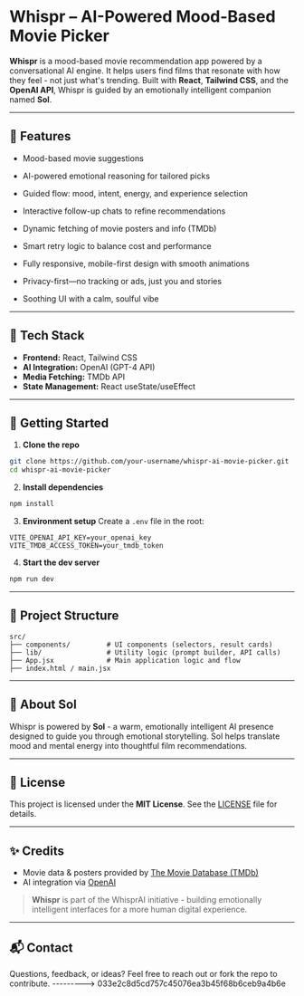 # Whispr – AI-Powered Mood-Based Movie Picker

**Whispr** is a mood-based movie recommendation app powered by a conversational AI engine. It helps users find films that resonate with how they feel - not just what's trending. Built with **React**, **Tailwind CSS**, and the **OpenAI API**, Whispr is guided by an emotionally intelligent companion named **Sol**.

---

## 🎯 Features

* Mood-based movie suggestions

* AI-powered emotional reasoning for tailored picks

* Guided flow: mood, intent, energy, and experience selection

* Interactive follow-up chats to refine recommendations

* Dynamic fetching of movie posters and info (TMDb)

* Smart retry logic to balance cost and performance

* Fully responsive, mobile-first design with smooth animations

* Privacy-first—no tracking or ads, just you and stories

* Soothing UI with a calm, soulful vibe

---

## 🔧 Tech Stack

* **Frontend:** React, Tailwind CSS
* **AI Integration:** OpenAI (GPT-4 API)
* **Media Fetching:** TMDb API
* **State Management:** React useState/useEffect

---

## 🚀 Getting Started

1. **Clone the repo**

```bash
git clone https://github.com/your-username/whispr-ai-movie-picker.git
cd whispr-ai-movie-picker
```

2. **Install dependencies**

```bash
npm install
```

3. **Environment setup**
   Create a `.env` file in the root:

```env
VITE_OPENAI_API_KEY=your_openai_key
VITE_TMDB_ACCESS_TOKEN=your_tmdb_token
```

4. **Start the dev server**

```bash
npm run dev
```

---

## 📁 Project Structure

```
src/
├── components/         # UI components (selectors, result cards)
├── lib/                # Utility logic (prompt builder, API calls)
├── App.jsx             # Main application logic and flow
├── index.html / main.jsx
```

---

## 🧠 About Sol

Whispr is powered by **Sol** - a warm, emotionally intelligent AI presence designed to guide you through emotional storytelling. Sol helps translate mood and mental energy into thoughtful film recommendations.

---

## 🧾 License

This project is licensed under the **MIT License**. See the [LICENSE](LICENSE) file for details.

---

## ✨ Credits

* Movie data & posters provided by [The Movie Database (TMDb)](https://www.themoviedb.org/)
* AI integration via [OpenAI](https://openai.com/)

> **Whispr** is part of the WhisprAI initiative - building emotionally intelligent interfaces for a more human digital experience.

---

## 📬 Contact

Questions, feedback, or ideas?
Feel free to reach out or fork the repo to contribute.
---------> 033e2c8d5cd757c45076ea3b45f68b6ceb9a4b6e
